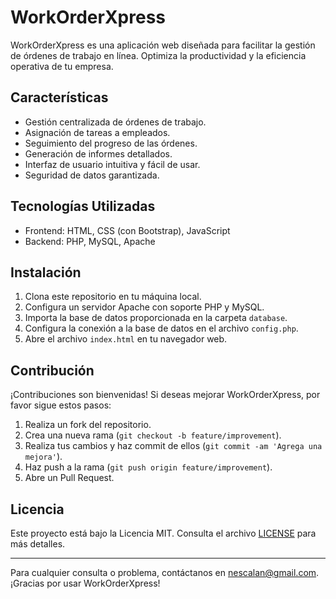 # WorkOrderXpress

WorkOrderXpress es una aplicación web diseñada para facilitar la gestión de órdenes de trabajo en línea. Optimiza la productividad y la eficiencia operativa de tu empresa.

## Características

- Gestión centralizada de órdenes de trabajo.
- Asignación de tareas a empleados.
- Seguimiento del progreso de las órdenes.
- Generación de informes detallados.
- Interfaz de usuario intuitiva y fácil de usar.
- Seguridad de datos garantizada.

## Tecnologías Utilizadas

- Frontend: HTML, CSS (con Bootstrap), JavaScript
- Backend: PHP, MySQL, Apache

## Instalación

1. Clona este repositorio en tu máquina local.
2. Configura un servidor Apache con soporte PHP y MySQL.
3. Importa la base de datos proporcionada en la carpeta `database`.
4. Configura la conexión a la base de datos en el archivo `config.php`.
5. Abre el archivo `index.html` en tu navegador web.

## Contribución

¡Contribuciones son bienvenidas! Si deseas mejorar WorkOrderXpress, por favor sigue estos pasos:

1. Realiza un fork del repositorio.
2. Crea una nueva rama (`git checkout -b feature/improvement`).
3. Realiza tus cambios y haz commit de ellos (`git commit -am 'Agrega una mejora'`).
4. Haz push a la rama (`git push origin feature/improvement`).
5. Abre un Pull Request.

## Licencia

Este proyecto está bajo la Licencia MIT. Consulta el archivo [LICENSE](LICENSE) para más detalles.

---

Para cualquier consulta o problema, contáctanos en nescalan@gmail.com. ¡Gracias por usar WorkOrderXpress!
